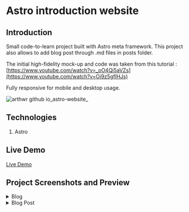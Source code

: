 # Astro introduction website

## Introduction

Small code-to-learn project built with Astro meta framework. This project also allows to add blog post through .md files in posts folder. 

The initial high-fidelity mock-up and code was taken from this tutorial : [https://www.youtube.com/watch?v=_oO4Qi5aVZs](https://www.youtube.com/watch?v=Oi9z5gfIHJs)

Fully responsive for mobile and desktop usage. 

![arthwr github io_astro-website_](https://github.com/Arthwr/astro-website/assets/132221421/3832f499-7d5e-4639-8ad5-97826861e5e0)

## Technologies

1. Astro 

## Live Demo

[Live Demo](https://arthwr.github.io/manage-landing-page/)


## Project Screenshots and Preview
<details>
  <summary>Blog</summary>
![Astro Blog](https://github.com/Arthwr/astro-website/assets/132221421/a2ea3d21-6ad5-428f-af3e-1318bd3c5365)

</details>

<details>
  <summary>Blog Post</summary>
[Astro Blog Post](https://github.com/Arthwr/astro-website/assets/132221421/1a308230-4f8e-46e5-90a3-def88466c20b)

</details>
